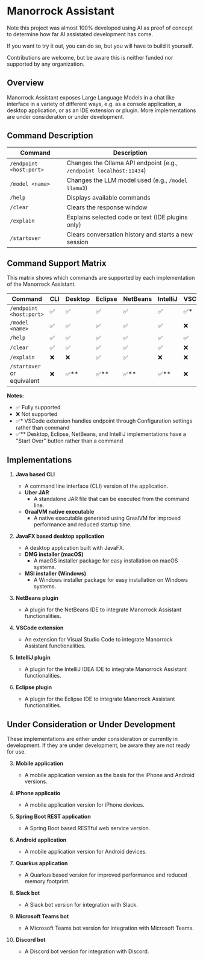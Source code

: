 # Manorrock Assistant

Note this project was almost 100% developed using AI as proof of concept to determine how far AI assistated development has come.

If you want to try it out, you can do so, but you will have to build it yourself.

Contributions are welcome, but be aware this is neither funded nor supported by any organization.

## Overview

Manorrock Assistant exposes Large Language Models in a chat like interface in a variety of different ways, e.g. as a console application, a desktop application, or as an IDE extension or plugin. More implementations are under consideration or under development.

## Command Description

| Command | Description |
|---------|-------------|
| `/endpoint <host:port>` | Changes the Ollama API endpoint (e.g., `/endpoint localhost:11434`) |
| `/model <name>` | Changes the LLM model used (e.g., `/model llama3`) |
| `/help` | Displays available commands |
| `/clear` | Clears the response window |
| `/explain` | Explains selected code or text (IDE plugins only) |
| `/startover` | Clears conversation history and starts a new session |

## Command Support Matrix

This matrix shows which commands are supported by each implementation of the Manorrock Assistant.

| Command | CLI | Desktop | Eclipse | NetBeans | IntelliJ | VSCode | Mobile |
|---------|-----|---------|---------|----------|----------|--------|--------|
| `/endpoint <host:port>` | ✅ | ✅ | ✅ | ✅ | ✅ | ✅* | ✅ |
| `/model <name>` | ✅ | ✅ | ✅ | ✅ | ✅ | ❌ | ✅ |
| `/help` | ✅ | ✅ | ✅ | ✅ | ✅ | ✅ | ✅ |
| `/clear` | ✅ | ✅ | ✅ | ✅ | ✅ | ❌ | ✅ |
| `/explain` | ❌ | ❌ | ✅ | ✅ | ❌ | ❌ | ❌ |
| `/startover` or equivalent | ❌ | ✅** | ✅** | ✅** | ✅** | ❌ | ❌ |

**Notes:**
- ✅ Fully supported
- ❌ Not supported
- ✅* VSCode extension handles endpoint through Configuration settings rather than command
- ✅** Desktop, Eclipse, NetBeans, and IntelliJ implementations have a "Start Over" button rather than a command

## Implementations

1. **Java based CLI**
   - A command line interface (CLI) version of the application.
   - **Uber JAR**
     - A standalone JAR file that can be executed from the command line.
   - **GraalVM native executable**
     - A native executable generated using GraalVM for improved performance and reduced startup time.

2. **JavaFX based desktop application**
   - A desktop application built with JavaFX.
   - **DMG installer (macOS)**
     - A macOS installer package for easy installation on macOS systems.
   - **MSI installer (Windows)**
     - A Windows installer package for easy installation on Windows systems.

3. **NetBeans plugin**
   - A plugin for the NetBeans IDE to integrate Manorrock Assistant functionalities.

4. **VSCode extension**
   - An extension for Visual Studio Code to integrate Manorrock Assistant functionalities.

5. **IntelliJ plugin**
   - A plugin for the IntelliJ IDEA IDE to integrate Manorrock Assistant functionalities.

6. **Eclipse plugin**
   - A plugin for the Eclipse IDE to integrate Manorrock Assistant functionalities.


## Under Consideration or Under Development

These implementations are either under consideration or currently in development. If they are under development, be aware they are not ready for use.

3. **Mobile application**
   - A mobile application version as the basis for the iPhone and Android versions.

4. **iPhone applicatio**
   - A mobile application version for iPhone devices.

5. **Spring Boot REST application**
   - A Spring Boot based RESTful web service version.

6. **Android application**
   - A mobile application version for Android devices.

7. **Quarkus application**
   - A Quarkus based version for improved performance and reduced memory footprint.

8. **Slack bot**
   - A Slack bot version for integration with Slack.

9. **Microsoft Teams bot**
   - A Microsoft Teams bot version for integration with Microsoft Teams.

10. **Discord bot**
    - A Discord bot version for integration with Discord.
